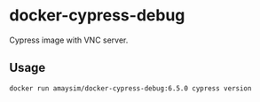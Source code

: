 # docker-cypress-debug

Cypress image with VNC server.

## Usage

    docker run amaysim/docker-cypress-debug:6.5.0 cypress version